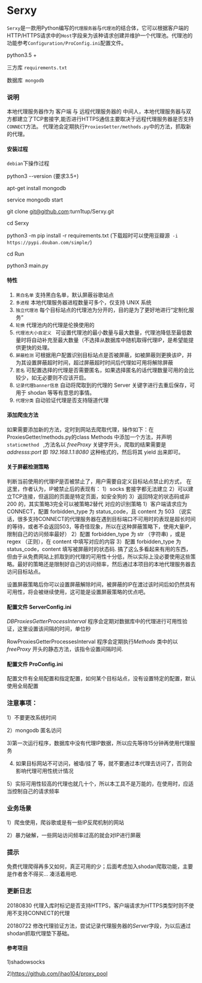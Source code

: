 # Serxy

`Serxy`是一款用Python编写的`代理服务器`与`代理池`的结合体，它可以根据客户端的HTTP/HTTPS请求中的`Host`字段来为该种请求创建并维护一个代理池。代理池的功能参考`Configuration/ProConfig.ini`配置文件。

python3.5 +  

三方库 `requirements.txt`

数据库` mongodb`

### 说明

本地代理服务器作为 客户端 与 远程代理服务器的 中间人，本地代理服务器与双方都建立了TCP套接字,能否进行HTTPS通信主要取决于远程代理服务器是否支持`CONNECT`方法。
代理池会定期执行`ProxiesGetter/methods.py`中的方法，抓取新的代理。

#### 安装过程

`debian`下操作过程

python3 --version (要求3.5+)

apt-get install mongodb

service mongodb start

git clone git@github.com:turn1tup/Serxy.git

cd Serxy

python3 -m pip install -r requirements.txt  (下载超时可以使用豆瓣源` -i https://pypi.douban.com/simple/`)

cd Run

python3 main.py

#### 特性

1. `黑白名单` 支持黑白名单，默认屏蔽谷歌站点
2. `多进程` 本地代理服务器进程数量可多个，仅支持 UNIX 系统
3. `独立代理池` 每个目标站点的代理池为分开的，目的是为了更好地进行“定制化服务”
4. `轮换` 代理池内的代理是伦换使用的
5. `代理池大小自定义 ` 可设置代理池的最小数量与最大数量，代理池降低至最低数量时将自动补充至最大数量（不选择从数据库中随机取得代理IP，是希望能提供更快的处理。
6. `屏蔽检测` 可根据用户配置识别目标站点是否被屏蔽，如被屏蔽则更换该IP，并为其设置屏蔽超时时间，超过屏蔽超时时间后代理如可用将解除屏蔽
7. `匿名` 可配置选择的代理是否需要匿名，如果选择匿名的话代理数量可用的会比较少，如无必要则不应该开启。
8. `记录代理banner信息` 自动将爬取到的代理的 Server 关键字进行去重后保存，可用于 shodan 等等有意思的事情。
9. `代理分类` 自动验证代理是否支持隧道代理

#### 添加爬虫方法

如果需要添加新的方法，定时到网站去爬取代理，操作如下：在ProxiesGetter/methods.py的class Methods 中添加一个方法，并声明`staticmethod ` ,方法名以 *freeProxy* 关键字开头，爬取的结果需要是 *addresss:port* 即 *192.168.1.1:8080* 这种格式的，然后将其 yield 出来即可。

#### 关于屏蔽检测策略

判断当前使用的代理IP是否被禁止了，用户需要自定义目标站点禁止的方式，
在这里，作者认为，IP被禁止后的表现有：
1）socks 套接字都无法建立
2）可以建立TCP连接，但返回的页面是特定页面，如安全狗的
3）返回特定的状态码或非200 的，其实策略3完全可以被策略2替代
对应的识别策略
1）客户端请求应为CONNECT，配置 forbidden_type 为 status_code，且 content 为 503 （说实话，很多支持CONNECT的代理服务器在遇到目标端口不可用时的表现是超长时间的等待，或者不会返回503，等奇怪现象，所以在这种屏蔽策略下，使用大量IP，限制自己的访问频率最好）
2）配置 forbidden_type 为 str （字符串) ，或是 regex （正则），在 content 中填写对应的内容
3）配置 forbidden_type 为 status_code，content 填写被屏蔽时的状态码.
搞了这么多看起来有用的东西，但由于从免费网站上抓取到的代理的可用性十分低，所以实际上没必要使用这些策略。最好的策略还是限制好自己的访问频率，然后通过本项目的本地代理服务器去访问目标站点。

设置屏蔽策略后你可以设置屏蔽解除时间，被屏蔽的IP在渡过该时间后如仍然具有可用性，将会被继续使用，这可能是设置屏蔽策略的优点吧。

#### 配置文件 ServerConfig.ini

*DBProxiesGetterProcessInterval* 程序会定期对数据库中的代理进行可用性验证，这里设置该间隔的时间，单位秒

RowProxiesGetterProcessesInterval 程序会定期执行*Methods* 类中的以 *freeProxy* 开头的静态方法，该指令设置间隔时间.

#### 配置文件 ProConfig.ini

配置文件有全局配置和指定配置，如何某个目标站点，没有设置特定的配置，默认使用全局配置

### 注意事项：

1）不要更改系统时间

2）mongodb 匿名访问

3)第一次运行程序，数据库中没有代理IP数据，所以应先等待15分钟再使用代理服务

4) 如果目标网站不可访问，被墙/挂了 等，就不要通过本代理去访问了，否则会影响代理可用性统计情况

5）实际可用性较高的代理也就几十个，所以本工具不是万能的，在使用时，应适当控制自己的请求频率

### 业务场景

1）爬虫使用，爬谷歌或是有一些IP反爬机制的网站

2）暴力破解，一些网站访问频率过高的就会对IP进行屏蔽


### 提示

免费代理爬得再多又如何，真正可用的少；后面考虑加入shodan爬取功能，主要是作者舍不得买... 凑活着用吧.


### 更新日志

20180830 代理入库时标记是否支持HTTPS，客户端请求为HTTPS类型时则不使用不支持CONNECT的代理

20180722 修改代理验证方法，尝试记录代理服务器的*Server*字段，为以后通过shodan抓取代理垫下基础。

#### 参考项目
1)shadowsocks

2)https://github.com/jhao104/proxy_pool